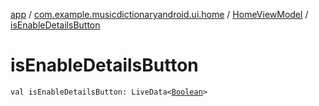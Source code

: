[app](../../index.md) / [com.example.musicdictionaryandroid.ui.home](../index.md) / [HomeViewModel](index.md) / [isEnableDetailsButton](./is-enable-details-button.md)

# isEnableDetailsButton

`val isEnableDetailsButton: LiveData<`[`Boolean`](https://kotlinlang.org/api/latest/jvm/stdlib/kotlin/-boolean/index.html)`>`